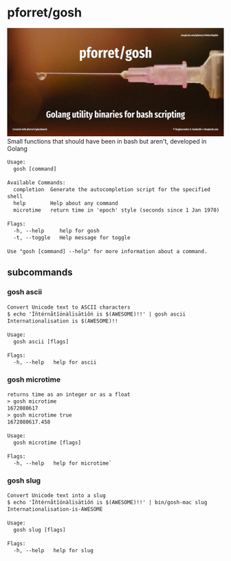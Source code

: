 # pforret/gosh

![](assets/gosh.logo.jpg)
Small functions that should have been in bash but aren't, developed in Golang

```
Usage:
  gosh [command]

Available Commands:
  completion  Generate the autocompletion script for the specified shell
  help        Help about any command
  microtime   return time in 'epoch' style (seconds since 1 Jan 1970)

Flags:
  -h, --help     help for gosh
  -t, --toggle   Help message for toggle

Use "gosh [command] --help" for more information about a command.
```
## subcommands

### gosh ascii
```
Convert Unicode text to ASCII characters
$ echo 'Îñtérnåtîönàlïsātìõń is $(AWESOME)!!' | gosh ascii
Internationalisation is $(AWESOME)!!

Usage:
  gosh ascii [flags]

Flags:
  -h, --help   help for ascii
```

### gosh microtime

```
returns time as an integer or as a float
> gosh microtime
1672080617
> gosh microtime true
1672080617.458

Usage:
  gosh microtime [flags]

Flags:
  -h, --help   help for microtime`
```

### gosh slug
```
Convert Unicode text into a slug
$ echo 'Îñtérnåtîönàlïsātìõń is $(AWESOME)!!' | bin/gosh-mac slug
Internationalisation-is-AWESOME

Usage:
  gosh slug [flags]

Flags:
  -h, --help   help for slug
```